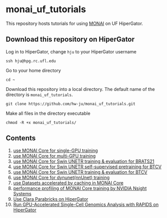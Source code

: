 # monai_uf_tutorials
This repository hosts tutorials for using [MONAI](https://monai.io/) on UF HiperGator. 

## Download this repository on HiperGator
Log in to HiperGator, change `hju` to your HiperGator username

```
ssh hju@hpg.rc.ufl.edu
```

Go to your home directory 

```
cd ~
``` 

Download this repository into a local directory. The default name of the directory is `monai_uf_tutorials`. 

```
git clone https://github.com/hw-ju/monai_uf_tutorials.git
```

Make all files in the directory executable

```
chmod -R +x monai_uf_tutorials/
```

## Contents
1. [use MONAI Core for single-GPU training](./monaicore_singlegpu/)
2. [use MONAI Core for multi-GPU training](./monaicore_multigpu/)
3. [use MONAI Core for Swin UNETR training & evaluation for BRATS21](./monaicore_swinUNETR/)
4. [use MONAI Core for Swin UNETR self-supervised pretraining for BTCV](./pretrain_modify/)
5. [use MONAI Core for Swin UNETR training & evaluation for BTCV](./btcv_modify/)
6. [use MONAI Core for dynunet(nnUnet) training](./monaicore_dynunet/)
7. [use Datasets accelerated by caching in MONAI Core](./caching/)
8. [performance profiling of MONAI Core training by NVIDIA Nsight Systems](./profile/)
9. [Use Clara Parabricks on HiperGator](./clara_parabricks/)
10. [Run GPU-Accelerated Single-Cell Genomics Analysis with RAPIDS on HiperGator](./rapids-single-cell/)